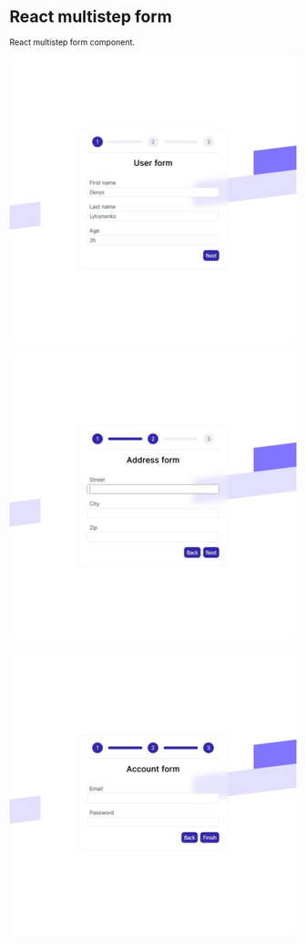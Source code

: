 # React multistep form

React multistep form component.

![Multistep form first image](./src/images/form_first_screen.jpg)

![Multistep form second image](./src/images/form_second_screen.jpg)

![Multistep form third image](./src/images/form_third_screen.jpg)
